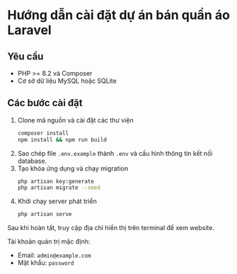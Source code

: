 # Hướng dẫn cài đặt dự án bán quần áo Laravel

## Yêu cầu
- PHP >= 8.2 và Composer
- Cơ sở dữ liệu MySQL hoặc SQLite

## Các bước cài đặt
1. Clone mã nguồn và cài đặt các thư viện
   ```bash
   composer install
   npm install && npm run build
   ```
2. Sao chép file `.env.example` thành `.env` và cấu hình thông tin kết nối database.
3. Tạo khóa ứng dụng và chạy migration
   ```bash
   php artisan key:generate
   php artisan migrate --seed
   ```
4. Khởi chạy server phát triển
   ```bash
   php artisan serve
   ```

Sau khi hoàn tất, truy cập địa chỉ hiển thị trên terminal để xem website.

Tài khoản quản trị mặc định:

- Email: `admin@example.com`
- Mật khẩu: `password`
